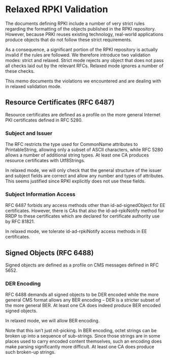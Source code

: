 # Relaxed RPKI Validation

The documents defining RPKI include a number of very strict rules
regarding the formatting of the objects published in the RPKI repository.
However, because PRKI reuses existing technology, real-world applications
produce objects that do not follow these strict requirements.

As a consequence, a significant portion of the RPKI repository is actually
invalid if the rules are followed. We therefore introduce two validation
modes: strict and relaxed. Strict mode rejects any object that does not
pass all checks laid out by the relevant RFCs. Relaxed mode ignores a
number of these checks.

This memo documents the violations we encountered and are dealing with in
relaxed validation mode.


## Resource Certificates (RFC 6487)

Resource certificates are defined as a profile on the more general
Internet PKI certificates defined in RFC 5280.


### Subject and Issuer

The RFC restricts the type used for CommonName attributes to
PrintableString, allowing only a subset of ASCII characters, while RFC
5280 allows a number of additional string types. At least one CA produces
resource certificates with Utf8Strings.

In relaxed mode, we will only check that the general structure of the
issuer and subject fields are correct and allow any number and types of
attributes. This seems justified since RPKI explicitly does not use these
fields.


### Subject Information Access

RFC 6487 forbids any access methods other than id-ad-signedObject for EE
certificates. However, there is CAs that also the id-ad-rpkiNotify method
for RRDP to these certificates which are declared for certificate
authority use by RFC 81821.

In relaxed mode, we tolerate id-ad-rpkiNotify access methods in EE
certificates.


## Signed Objects (RFC 6488)

Signed objects are defined as a profile on CMS messages defined in RFC
5652.


### DER Encoding

RFC 6488 demands all signed objects to be DER encoded while the more
general CMS format allows any BER encoding – DER is a stricter subset of
the more general BER. At least one CA does indeed produce BER encoded
signed objects.

In relaxed mode, we will allow BER encoding.

Note that this isn’t just nit-picking. In BER encoding, octet strings can
be broken up into a sequence of sub-strings. Since those strings are in
some places used to carry encoded content themselves, such an encoding
does make parsing significantly more difficult. At least one CA does
produce such broken-up strings.

